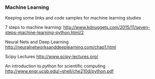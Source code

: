 ### Machine Learning
Keeping some links and code samples for machine learning studies

7 steps to machine learning:
http://www.kdnuggets.com/2015/11/seven-steps-machine-learning-python.html/2

Neural Nets and Deep Learning
http://neuralnetworksanddeeplearning.com/chap1.html

Scipy Lectures
http://www.scipy-lectures.org/

An introduction to python for scientific computing
http://www.engr.ucsb.edu/~shell/che210d/python.pdf
